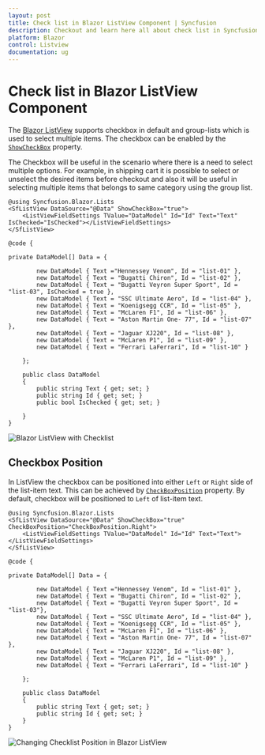 ```yaml
---
layout: post
title: Check list in Blazor ListView Component | Syncfusion
description: Checkout and learn here all about check list in Syncfusion Blazor ListView component and much more details.
platform: Blazor
control: Listview
documentation: ug
---
```


# Check list in Blazor ListView Component

The [Blazor ListView](https://www.syncfusion.com/blazor-components/blazor-listview) supports checkbox in default and group-lists which is used to select multiple items. The checkbox can be enabled by the [`ShowCheckBox`]() property.

The Checkbox will be useful in the scenario where there is a need to select multiple options. For example, in shipping cart it is possible to select or unselect the desired items before checkout and also it will be useful in selecting multiple items that belongs to same category using the group list.

```cshtml
@using Syncfusion.Blazor.Lists
<SfListView DataSource="@Data" ShowCheckBox="true">
    <ListViewFieldSettings TValue="DataModel" Id="Id" Text="Text" IsChecked="IsChecked"></ListViewFieldSettings>
</SfListView>

@code {

private DataModel[] Data = {

        new DataModel { Text ="Hennessey Venom", Id = "list-01" },
        new DataModel { Text = "Bugatti Chiron", Id = "list-02" },
        new DataModel { Text = "Bugatti Veyron Super Sport", Id = "list-03", IsChecked = true },
        new DataModel { Text = "SSC Ultimate Aero", Id = "list-04" },
        new DataModel { Text = "Koenigsegg CCR", Id = "list-05" },
        new DataModel { Text = "McLaren F1", Id = "list-06" },
        new DataModel { Text = "Aston Martin One- 77", Id = "list-07" },
        new DataModel { Text = "Jaguar XJ220", Id = "list-08" },
        new DataModel { Text = "McLaren P1", Id = "list-09" },
        new DataModel { Text = "Ferrari LaFerrari", Id = "list-10" }

    };

    public class DataModel
    {
        public string Text { get; set; }
        public string Id { get; set; }
        public bool IsChecked { get; set; }

    }
}
```

![Blazor ListView with Checklist](./images/list/blazor-listview-with-checklist.png)

## Checkbox Position

In ListView the checkbox can be positioned into either `Left` or `Right` side of the list-item text. This can be achieved by [`CheckBoxPosition`](https://help.syncfusion.com/cr/blazor/Syncfusion.Blazor.Lists.SfListView-1.html#Syncfusion_Blazor_Lists_SfListView_1_CheckBoxPosition) property. By default, checkbox will be positioned to `Left` of list-item text.

```cshtml
@using Syncfusion.Blazor.Lists
<SfListView DataSource="@Data" ShowCheckBox="true" CheckBoxPosition="CheckBoxPosition.Right">
    <ListViewFieldSettings TValue="DataModel" Id="Id" Text="Text"></ListViewFieldSettings>
</SfListView>

@code {

private DataModel[] Data = {

        new DataModel { Text ="Hennessey Venom", Id = "list-01" },
        new DataModel { Text = "Bugatti Chiron", Id = "list-02" },
        new DataModel { Text = "Bugatti Veyron Super Sport", Id = "list-03"},
        new DataModel { Text = "SSC Ultimate Aero", Id = "list-04" },
        new DataModel { Text = "Koenigsegg CCR", Id = "list-05" },
        new DataModel { Text = "McLaren F1", Id = "list-06" },
        new DataModel { Text = "Aston Martin One- 77", Id = "list-07" },
        new DataModel { Text = "Jaguar XJ220", Id = "list-08" },
        new DataModel { Text = "McLaren P1", Id = "list-09" },
        new DataModel { Text = "Ferrari LaFerrari", Id = "list-10" }

    };

    public class DataModel
    {
        public string Text { get; set; }
        public string Id { get; set; }
    }
}
```

![Changing Checklist Position in Blazor ListView](./images/list/blazor-listview-checklist-position.png)
